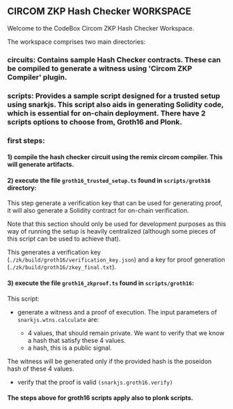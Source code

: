 
## CIRCOM ZKP Hash Checker WORKSPACE

Welcome to the CodeBox Circom ZKP Hash Checker Workspace.

The workspace comprises two main directories:

### circuits: Contains sample Hash Checker contracts. These can be compiled to generate a witness using 'Circom ZKP Compiler' plugin.

### scripts: Provides a sample script designed for a trusted setup using snarkjs. This script also aids in generating Solidity code, which is essential for on-chain deployment. There have 2 scripts options to choose from, Groth16 and Plonk.

### first steps:

#### 1) compile the hash checker circuit using the remix circom compiler. This will generate artifacts.

#### 2) execute the file `groth16_trusted_setup.ts` found in `scripts/groth16` directory:

This step generate a verification key that can be used for generating proof, it will also generate a Solidity contract for on-chain verification.

Note that this section should only be used for development purposes as this way of running the setup is heavily centralized (although some pieces of this script can be used to achieve that).

This generates a verification key (`./zk/build/groth16/verification_key.json`) and a key for proof generation (`./zk/build/groth16/zkey_final.txt`).

#### 3) execute the file `groth16_zkproof.ts` found in `scripts/groth16`:

This script:

- generate a witness and a proof of execution. The input parameters of `snarkjs.wtns.calculate` are:

	- 4 values, that should remain private. We want to verify that we know a hash that satisfy these 4 values.
	- a hash, this is a public signal.

The witness will be generated only if the provided hash is the poseidon hash of these 4 values.

- verify that the proof is valid `(snarkjs.groth16.verify)`

#### The steps above for groth16 scripts apply also to plonk scripts.
